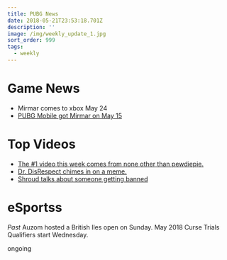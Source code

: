```yaml
---
title: PUBG News
date: 2018-05-21T23:53:18.701Z
description: ''
image: /img/weekly_update_1.jpg
sort_order: 999
tags:
  - weekly
---
```


# Game News

- Mirmar comes to xbox May 24
- [PUBG Mobile got Mirmar on May 15](https://twitter.com/PUBGMOBILE/status/996293790435454978)


# Top Videos

- [The #1 video this week comes from none other than pewdiepie.](https://www.youtube.com/watch?v=yFQTmHMQBPg)
- [Dr. DisRespect chimes in on a meme.](https://clips.twitch.tv/BusyBlazingDunlinThisIsSparta)
- [Shroud talks about someone getting banned](https://clips.twitch.tv/LachrymoseCarefulTofuAllenHuhu)



# eSportss

*Past*
Auzom hosted a British Iles open on Sunday. May 2018 Curse Trials Qualifiers start Wednesday.

ongoing
